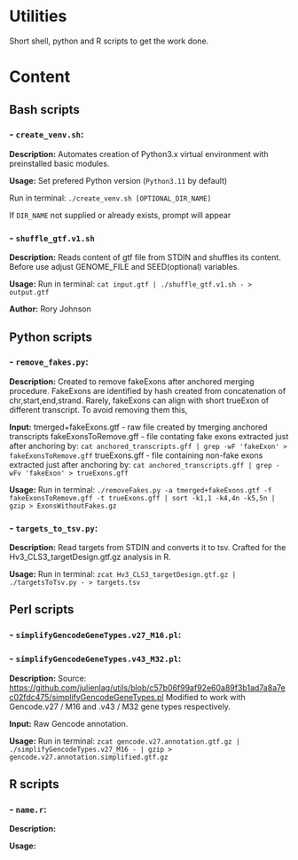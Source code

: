 # Utilities

Short shell, python and R scripts to get the work done.

# Content

## Bash scripts

### - `create_venv.sh`:

**Description:**
Automates creation of Python3.x virtual environment with preinstalled basic modules.

**Usage:**
Set prefered Python version (`Python3.11` by default)

Run in terminal: `./create_venv.sh [OPTIONAL_DIR_NAME]`

If `DIR_NAME` not supplied or already exists, prompt will appear

### - `shuffle_gtf.v1.sh`

**Description:**
Reads content of gtf file from STDIN and shuffles its content.
Before use adjust GENOME_FILE and SEED(optional) variables.

**Usage:**
Run in terminal: `cat input.gtf | ./shuffle_gtf.v1.sh - > output.gtf`

**Author:**
Rory Johnson

## Python scripts

### - `remove_fakes.py`:

**Description:**
Created to remove fakeExons after anchored merging procedure.
FakeExons are identified by hash created from concatenation of chr,start,end,strand.
Rarely, fakeExons can align with short trueExon of different transcript.
To avoid removing them this,

**Input:**
tmerged+fakeExons.gtf - raw file created by tmerging anchored transcripts
fakeExonsToRemove.gff - file contating fake exons extracted just after anchoring by:
`cat anchored_transcripts.gff | grep -wF 'fakeExon' > fakeExonsToRemove.gff`
trueExons.gff - file containing non-fake exons extracted just after anchoring by:
`cat anchored_transcripts.gff | grep -wFv 'fakeExon' > trueExons.gff`

**Usage:**
Run in terminal:
`./removeFakes.py -a tmerged+fakeExons.gtf -f fakeExonsToRemove.gff -t trueExons.gff | sort -k1,1 -k4,4n -k5,5n | gzip > ExonsWithoutFakes.gz`

### - `targets_to_tsv.py`:

**Description:**
Read targets from STDIN and converts it to tsv.
Crafted for the Hv3_CLS3_targetDesign.gtf.gz analysis in R.

**Usage:**
Run in terminal:
`zcat Hv3_CLS3_targetDesign.gtf.gz | ./targetsToTsv.py - > targets.tsv`

## Perl scripts

### - `simplifyGencodeGeneTypes.v27_M16.pl`:

### - `simplifyGencodeGeneTypes.v43_M32.pl`:

**Description:**
Source: https://github.com/julienlag/utils/blob/c57b06f99af92e60a89f3b1ad7a8a7ec02fdc475/simplifyGencodeGeneTypes.pl
Modified to work with Gencode.v27 / M16 and .v43 / M32 gene types respectively.

**Input:**
Raw Gencode annotation.

**Usage:**
Run in terminal:
`zcat gencode.v27.annotation.gtf.gz | ./simplifyGencodeTypes.v27_M16 - | gzip > gencode.v27.annotation.simplified.gtf.gz`

## R scripts

### - `name.r`:

**Description:**

**Usage:**
